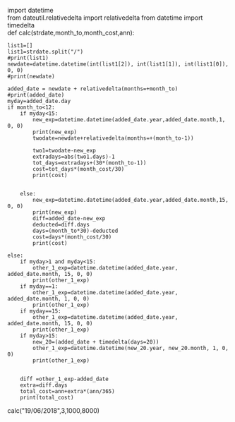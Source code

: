 import datetime  
from dateutil.relativedelta import relativedelta
from datetime import timedelta  
def calc(strdate,month_to,month_cost,ann):
    
    
    list1=[]
    list1=strdate.split("/")
    #print(list1)
    newdate=datetime.datetime(int(list1[2]), int(list1[1]), int(list1[0]), 0, 0)
    #print(newdate)
    
    added_date = newdate + relativedelta(months=+month_to)
    #print(added_date)
    myday=added_date.day
    if month_to<12:
        if myday<15:
            new_exp=datetime.datetime(added_date.year,added_date.month,1, 0, 0)
            print(new_exp)
            twodate=newdate+relativedelta(months=+(month_to-1))
            
            two1=twodate-new_exp
            extradays=abs(two1.days)-1
            tot_days=extradays+(30*(month_to-1))
            cost=tot_days*(month_cost/30)
            print(cost)
            
            
        else:
            new_exp=datetime.datetime(added_date.year,added_date.month,15, 0, 0)
            print(new_exp)
            diff=added_date-new_exp
            deducted=diff.days
            days=(month_to*30)-deducted
            cost=days*(month_cost/30)
            print(cost)
        
    else:
        if myday>1 and myday<15:
            other_1_exp=datetime.datetime(added_date.year, added_date.month, 15, 0, 0)
            print(other_1_exp)
        if myday==1:
            other_1_exp=datetime.datetime(added_date.year, added_date.month, 1, 0, 0)
            print(other_1_exp)
        if myday==15:
            other_1_exp=datetime.datetime(added_date.year, added_date.month, 15, 0, 0)
            print(other_1_exp)
        if myday>15:
            new_20=(added_date + timedelta(days=20)) 
            other_1_exp=datetime.datetime(new_20.year, new_20.month, 1, 0, 0)
            print(other_1_exp)
        
        
        diff =other_1_exp-added_date
        extra=diff.days
        total_cost=ann+extra*(ann/365)
        print(total_cost)
calc("19/06/2018",3,1000,8000)
